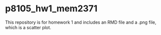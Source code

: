 # p8105_hw1_mem2371

This repository is for homework 1 and includes an RMD file and a .png file, which is a scatter plot.